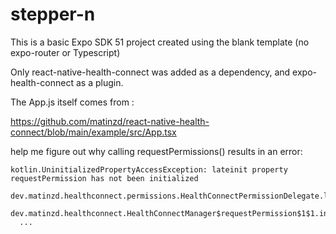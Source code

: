 # stepper-n

This is a basic Expo SDK 51 project created using the blank template (no expo-router or Typescript)

Only react-native-health-connect was added as a dependency, and expo-health-connect as a plugin.

The App.js itself comes from :

https://github.com/matinzd/react-native-health-connect/blob/main/example/src/App.tsx

help me figure out why calling requestPermissions() results in an error:

```
kotlin.UninitializedPropertyAccessException: lateinit property requestPermission has not been initialized
  dev.matinzd.healthconnect.permissions.HealthConnectPermissionDelegate.launch(HealthConnectPermissionDelegate.kt:32)
  dev.matinzd.healthconnect.HealthConnectManager$requestPermission$1$1.invokeSuspend(HealthConnectManager.kt:64)
  ...
```